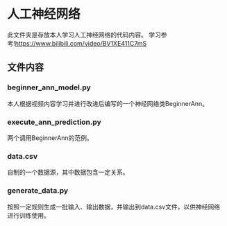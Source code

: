 # 人工神经网络

此文件夹是存放本人学习人工神经网络的代码内容。
学习参考!<https://www.bilibili.com/video/BV1XE411C7mS>

## 文件内容

### beginner_ann_model.py

本人根据视频内容学习并进行改进后编写的一个神经网络类BeginnerAnn。

### execute_ann_prediction.py

两个调用BeginnerAnn的范例。

### data.csv

自制的一个数据源，其中数据包含一定关系。

### generate_data.py

按照一定规则生成一批输入、输出数据，并输出到data.csv文件，以供神经网络进行训练使用。
